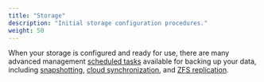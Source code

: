 ```yaml
---
title: "Storage"
description: "Initial storage configuration procedures."
weight: 50
---
```

<!-- markdown-link-check-disable-next-line -->
When your storage is configured and ready for use, there are many advanced management [scheduled tasks](/hub/tasks/scheduled/) available for backing up your data, including [snapshotting](/hub/tasks/scheduled/snapshot-scheduling/), [cloud synchronization](/hub/tasks/scheduled/cloudsync/), and [ZFS replication](/hub/tasks/scheduled/replication/).
